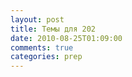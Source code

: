 ```yaml
---
layout: post
title: Темы для 202
date: 2010-08-25T01:09:00
comments: true
categories: prep
---
```


